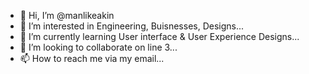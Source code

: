 - 👋 Hi, I’m @manlikeakin
- 👀 I’m interested in Engineering, Buisnesses, Designs...
- 🌱 I’m currently learning  User interface & User Experience Designs...
- 💞️ I’m looking to collaborate on line 3...
- 📫 How to reach me  via my email...

<!---
manlikeakin/manlikeakin is a ✨ special ✨ repository because its `README.md` (this file) appears on your GitHub profile.
You can click the Preview link to take a look at your changes.
--->
